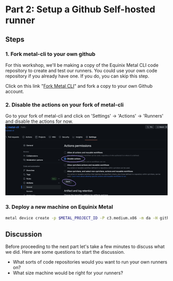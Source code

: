 <!-- See https://squidfunk.github.io/mkdocs-material/reference/ -->
# Part 2: Setup a Github Self-hosted runner

## Steps

### 1. Fork metal-cli to your own github

For this workshop, we'll be making a copy of the Equinix Metal CLI code repository to create and test our runners. You could use your own code repository if you already have one. If you do, you can skip this step.

Click on this link "[Fork Metal CLI](https://github.com/equinix/metal-cli/fork)" and fork a copy to your own Github account.

### 2. Disable the actions on your fork of metal-cli

Go to your fork of metal-cli and click on 'Settings' -> 'Actions' -> 'Runners' and disable the actions for now.
![Disable Actions Screenshot](../images/disable-actions.png)

### 3. Deploy a new machine on Equinix Metal

```sh
metal device create -p $METAL_PROJECT_ID -P c3.medium.x86 -m da -H github-runner-test -O ubuntu_22_04
```

## Discussion

Before proceeding to the next part let's take a few minutes to discuss what we did. Here are some questions to start the discussion.

- What sorts of code repositories would you want to run your own runners on?
- What size machine would be right for your runners?
